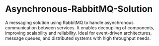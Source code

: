 # Asynchronous-RabbitMQ-Solution
A messaging solution using RabbitMQ to handle asynchronous communication between services. It enables decoupling of components, improving scalability and reliability. Ideal for event-driven architectures, message queues, and distributed systems with high throughput needs.
